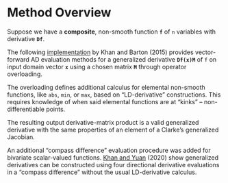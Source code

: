 # Method Overview
 
Suppose we have a **composite**, non-smooth function **`f`** of `n` variables with derivative **`Df`**. 

The following [implementation](https://www.tandfonline.com/doi/full/10.1080/10556788.2015.1025400) by Khan and Barton (2015) provides vector-forward AD evaluation methods for a generalized derivative **`Df(x)M`** of `f` on input domain vector **`x`** using a chosen matrix **`M`** through operator overloading.

The overloading defines additional calculus for elemental non-smooth functions, like `abs`, `min`, or `max`, based on “LD-derivative” constructions. This requires knowledge of when said elemental functions are at “kinks” – non-differentiable points. 

The resulting output derivative-matrix product is a valid generalized derivative with the same properties of an element of a Clarke’s generalized Jacobian. 

An additional “compass difference” evaluation procedure was added for bivariate scalar-valued functions. [Khan and Yuan](https://doi.org/10.46298/jnsao-2020-6061) (2020) show generalized derivatives can be constructed using four directional derivative evaluations in a “compass difference” without the usual LD-derivative calculus. 